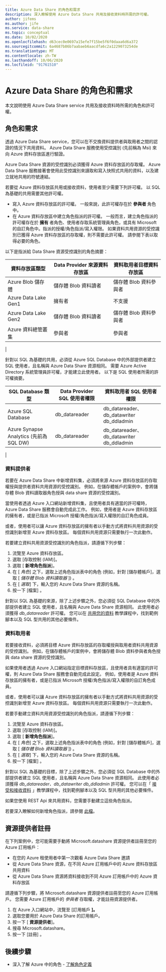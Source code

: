 ```yaml
---
title: Azure Data Share 的角色和需求
description: 深入瞭解使用 Azure Data Share 共用及接收資料時所需的許可權。
author: jifems
ms.author: jife
ms.service: data-share
ms.topic: conceptual
ms.date: 10/02/2020
ms.openlocfilehash: d63cec0e0697a15efe7f15be5f6f0daaa6d6a372
ms.sourcegitcommit: 6a4687b86b7aabaeb6aacdfa6c2a1229073254de
ms.translationtype: MT
ms.contentlocale: zh-TW
ms.lasthandoff: 10/06/2020
ms.locfileid: "91761510"
---
```

# <a name="roles-and-requirements-for-azure-data-share"></a>Azure Data Share 的角色和需求 

本文說明使用 Azure Data Share service 共用及接收資料時所需的角色和許可權。 

## <a name="roles-and-requirements"></a>角色和需求

透過 Azure Data Share service，您可以在不交換資料提供者與取用者之間的認證的情況下共用資料。 Azure Data Share 服務使用受控識別 (先前稱為 Msi) 來向 Azure 資料存放區進行驗證。 

Azure Data Share 資源的受控識別必須獲得 Azure 資料存放區的存取權。 Azure Data Share 服務接著會使用此受控識別來讀取和寫入快照式共用的資料，以及建立就地共用的符號連結。 

若要從 Azure 資料存放區共用或接收資料，使用者至少需要下列許可權。 以 SQL 為基礎的共用需要其他許可權。

* 寫入 Azure 資料存放區的許可權。 一般來說，此許可權存在於 **參與者** 角色中。
* 在 Azure 資料存放區中建立角色指派的許可權。 一般而言，建立角色指派的許可權存在於 **擁有** 者角色、使用者存取系統管理員角色，或具有 Microsoft 的自訂角色中。指派的授權/角色指派/寫入權限。 如果資料共用資源的受控識別已獲得 Azure 資料存放區的存取權，則不需要此許可權。 請參閱下表以取得必要的角色。

以下是指派給 Data Share 資源受控識別的角色摘要：

|**資料存放區類型**|**Data Provider 來源資料存放區**|**資料取用者目標資料存放區**|
|---|---|---|
|Azure Blob 儲存體| 儲存體 Blob 資料讀者 | 儲存體 Blob 資料參與者
|Azure Data Lake Gen1 | 擁有者 | 不支援
|Azure Data Lake Gen2 | 儲存體 Blob 資料讀者 | 儲存體 Blob 資料參與者
|Azure 資料總管叢集 | 參與者 | 參與者
|

針對以 SQL 為基礎的共用，必須從 Azure SQL Database 中的外部提供者建立 SQL 使用者，且名稱與 Azure Data Share 資源相同。 需要 Azure Active Directory 系統管理員許可權，才能建立此使用者。 以下是 SQL 使用者所需的許可權摘要。

|**SQL Database 類型**|**Data Provider SQL 使用者權限**|**資料取用者 SQL 使用者權限**|
|---|---|---|
|Azure SQL Database | db_datareader | db_datareader、db_datawriter db_ddladmin
|Azure Synapse Analytics (先前為 SQL DW) | db_datareader | db_datareader、db_datawriter db_ddladmin
|

### <a name="data-provider"></a>資料提供者

若要在 Azure Data Share 中新增資料集，必須將來源 Azure 資料存放區的存取權授與提供者資料共用資源的受控識別。 例如，在儲存體帳戶的案例中，會將儲存體 Blob 資料讀取器角色授與 data share 資源的受控識別。 

當使用者透過 Azure 入口網站新增資料集，且使用者具有適當的許可權時，Azure Data Share 服務會自動完成此工作。 例如，使用者是 Azure 資料存放區的擁有者，或是已指派 Microsoft 授權/角色指派/寫入權限的自訂角色成員。 

或者，使用者可以讓 Azure 資料存放區的擁有者以手動方式將資料共用資源的受控識別新增至 Azure 資料存放區。 每個資料共用資源只需要執行一次此動作。

若要建立資料共用資源受控識別的角色指派，請遵循下列步驟：

1. 流覽至 Azure 資料存放區。
1. 選取 [存取控制 (IAM)]。
1. 選取 [ **新增角色指派**]。
1. 在 [ *角色*] 之下，選取上述角色指派表中的角色 (例如，針對 [儲存體帳戶]，選取 [ *儲存體 Blob 資料讀取器* ]) 。
1. 在 [ *選取*] 下，輸入您的 Azure Data Share 資源的名稱。
1. 按一下 [檔案] 。

針對以 SQL 為基礎的來源，除了上述步驟之外，您必須從 SQL Database 中的外部提供者建立 SQL 使用者，且名稱與 Azure Data Share 資源相同。 此使用者必須獲得 *db_datareader* 許可權。 您可以在 [共用您的資料](share-your-data.md) 教學課程中，找到範例腳本以及 SQL 型共用的其他必要條件。 

### <a name="data-consumer"></a>資料取用者
若要接收資料，必須將目標 Azure 資料存放區的存取權授與取用者資料共用資源的受控識別。 例如，在儲存體帳戶的案例中，會將儲存體 Blob 資料參與者角色授與 data share 資源的受控識別。 

如果使用者透過 Azure 入口網站指定目標資料存放區，且使用者具有適當的許可權，則 Azure Data Share 服務會自動完成此設定。 例如，使用者是 Azure 資料存放區的擁有者，或是已指派 Microsoft 授權/角色指派/寫入權限的自訂角色成員。 

或者，使用者可以讓 Azure 資料存放區的擁有者以手動方式將資料共用資源的受控識別新增至 Azure 資料存放區。 每個資料共用資源只需要執行一次此動作。

若要手動建立資料共用資源受控識別的角色指派，請遵循下列步驟：

1. 流覽至 Azure 資料存放區。
1. 選取 [存取控制 (IAM)]。
1. 選取 [ **新增角色指派**]。
1. 在 [ *角色*] 之下，選取上述角色指派表中的角色 (例如，針對 [儲存體帳戶]，選取 [ *儲存體 Blob 資料讀取器* ]) 。
1. 在 [ *選取*] 下，輸入您的 Azure Data Share 資源的名稱。
1. 按一下 [檔案] 。

針對以 SQL 為基礎的目標，除了上述步驟之外，您必須從 SQL Database 中的外部提供者建立 SQL 使用者，且名稱與 Azure Data Share 資源相同。 此使用者必須獲得 *db_datareader、db_datawriter db_ddladmin* 許可權。 您可以在「 [接受和接收資料](subscribe-to-data-share.md) 」教學課程中，找到範例腳本以及 SQL 型共用的其他必要條件。 

如果您使用 REST Api 來共用資料，您需要手動建立這些角色指派。 

若要深入瞭解如何新增角色指派，請參閱 [此檔](https://docs.microsoft.com/azure/role-based-access-control/role-assignments-portal#add-a-role-assignment)。 

## <a name="resource-provider-registration"></a>資源提供者註冊 

在下列案例中，您可能需要手動將 Microsoft.datashare 資源提供者註冊至您的 Azure 訂用帳戶： 

* 在您的 Azure 租使用者中第一次觀看 Azure Data Share 邀請
* 從 Azure Data Share 資源，在不同 Azure 訂用帳戶中的 Azure 資料存放區共用資料
* 從 Azure Data Share 資源將資料接收到不同 Azure 訂用帳戶中的 Azure 資料存放區

請遵循下列步驟，將 Microsoft.datashare 資源提供者註冊至您的 Azure 訂用帳戶。 您需要 Azure 訂用帳戶的 *參與者* 存取權，才能註冊資源提供者。

1. 在 Azure 入口網站中，流覽至 [訂用帳戶 **]。**
1. 選取您要用於 Azure Data Share 的訂用帳戶。
1. 按一下 [ **資源提供者**]。
1. 搜尋 Microsoft.datashare。
1. 按一下 [註冊] 。

## <a name="next-steps"></a>後續步驟

- 深入了解 Azure 中的角色 - [了解角色定義](../role-based-access-control/role-definitions.md)
